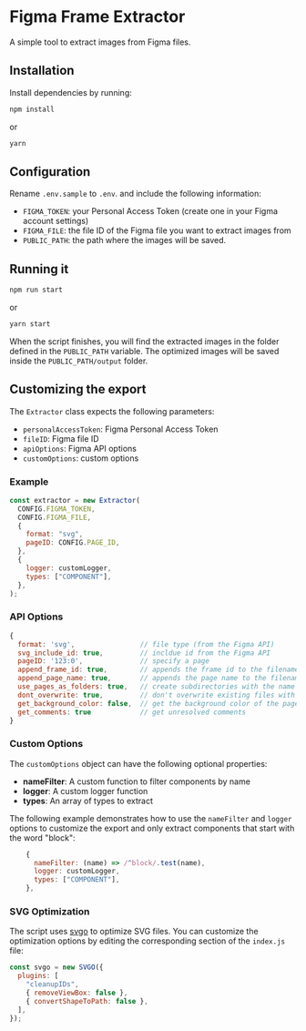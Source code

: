 # Figma Frame Extractor

A simple tool to extract images from Figma files.

## Installation

Install dependencies by running:

```sh
npm install
```

or

```sh
yarn
```

## Configuration

Rename `.env.sample` to `.env`. and include the following information:

- `FIGMA_TOKEN`: your Personal Access Token (create one in your Figma account settings)
- `FIGMA_FILE`: the file ID of the Figma file you want to extract images from
- `PUBLIC_PATH`: the path where the images will be saved.

## Running it

```sh
npm run start
```

or

```sh
yarn start
```

When the script finishes, you will find the extracted images in the folder
defined in the `PUBLIC_PATH` variable. The optimized images will be saved
inside the `PUBLIC_PATH/output` folder.

## Customizing the export

The `Extractor` class expects the following parameters:

- `personalAccessToken`: Figma Personal Access Token
- `fileID`: Figma file ID
- `apiOptions`: Figma API options
- `customOptions`: custom options

### Example

```js
const extractor = new Extractor(
  CONFIG.FIGMA_TOKEN,
  CONFIG.FIGMA_FILE,
  {
    format: "svg",
    pageID: CONFIG.PAGE_ID,
  },
  {
    logger: customLogger,
    types: ["COMPONENT"],
  },
);
```

### API Options

```js
{
  format: 'svg',                // file type (from the Figma API)
  svg_include_id: true,         // incldue id from the Figma API
  pageID: '123:0',              // specify a page
  append_frame_id: true,        // appends the frame id to the filename
  append_page_name: true,       // appends the page name to the filename
  use_pages_as_folders: true,   // create subdirectories with the name of the page
  dont_overwrite: true,         // don't overwrite existing files with the same name
  get_background_color: false,  // get the background color of the page in hexidecimal format
  get_comments: true            // get unresolved comments
}
```

### Custom Options

The `customOptions` object can have the following optional properties:

- **nameFilter**: A custom function to filter components by name
- **logger**: A custom logger function
- **types**: An array of types to extract

The following example demonstrates how to use the `nameFilter` and `logger` options
to customize the export and only extract components that start with the word "block":

```js
    {
      nameFilter: (name) => /^block/.test(name),
      logger: customLogger,
      types: ["COMPONENT"],
    },
```

### SVG Optimization

The script uses [svgo](https://svgo.dev) to optimize SVG files. You can customize the optimization options by editing the corresponding section of the `index.js` file:

```js
const svgo = new SVGO({
  plugins: [
    "cleanupIDs",
    { removeViewBox: false },
    { convertShapeToPath: false },
  ],
});
```
